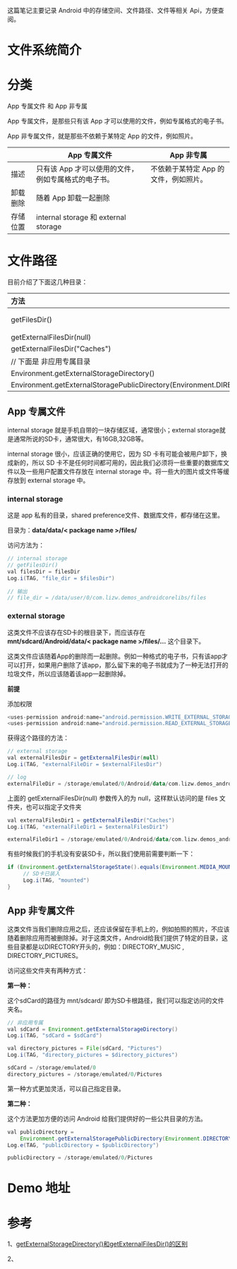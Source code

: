 这篇笔记主要记录 Android 中的存储空间、文件路径、文件等相关 Api，方便查阅。

# 文件系统简介



# 分类

App 专属文件 和 App 非专属

App 专属文件，是那些只有该 App 才可以使用的文件，例如专属格式的电子书。

App 非专属文件，就是那些不依赖于某特定 App 的文件，例如照片。

|          | App 专属文件                                        | App 非专属                            |
| -------- | --------------------------------------------------- | ------------------------------------- |
| 描述     | 只有该 App 才可以使用的文件，例如专属格式的电子书。 | 不依赖于某特定 App 的文件，例如照片。 |
| 卸载删除 | 随着 App 卸载一起删除                               |                                       |
| 存储位置 | internal storage 和 external storage                |                                       |





# 文件路径

目前介绍了下面这几种目录：

| 方法                                                         | 目录                                                         |
| :----------------------------------------------------------- | ------------------------------------------------------------ |
| getFilesDir()                                                | data/data/< package name >/files/，比如：/data/user/0/com.lizw.demos_androidcorelibs/files |
| getExternalFilesDir(null)                                    | /storage/emulated/0/Android/data/com.lizw.demos_androidcorelibs/files |
| getExternalFilesDir("Caches")                                | /storage/emulated/0/Android/data/com.lizw.demos_androidcorelibs/files/Caches |
| // 下面是 非应用专属目录                                     |                                                              |
| Environment.getExternalStorageDirectory()                    | /storage/emulated/0                                          |
| Environment.getExternalStoragePublicDirectory(Environment.DIRECTORY_PICTURES) | /storage/emulated/0/Pictures                                 |



## App 专属文件

internal storage 就是手机自带的一块存储区域，通常很小；external storage就是通常所说的SD卡，通常很大，有16GB,32GB等。

internal storage 很小，应该正确的使用它，因为 SD 卡有可能会被用户卸下，换成新的，所以 SD 卡不是任何时间都可用的，因此我们必须将一些重要的数据库文件以及一些用户配置文件存放在 internal storage 中。将一些大的图片或文件等缓存放到 external storage 中。

### internal storage

这是 app 私有的目录，shared preference文件、数据库文件，都存储在这里。

目录为：**data/data/< package name >/files/**

访问方法为：

```java
// internal storage
// getFilesDir()
val filesDir = filesDir
Log.i(TAG, "file_dir = $filesDir")
    
// 输出
// file_dir = /data/user/0/com.lizw.demos_androidcorelibs/files
```



### external storage

这类文件不应该存在SD卡的根目录下，而应该存在 **mnt/sdcard/Android/data/< package name >/files/…** 这个目录下。

这类文件应该随着App的删除而一起删除。例如一种格式的电子书，只有该app才可以打开，如果用户删除了该app，那么留下来的电子书就成为了一种无法打开的垃圾文件，所以应该随着该app一起删除掉。

**前提**

添加权限

```kotlin
<uses-permission android:name="android.permission.WRITE_EXTERNAL_STORAGE"/>
<uses-permission android:name="android.permission.READ_EXTERNAL_STORAGE"/>
```

获得这个路径的方法：

```java
// external storage
val externalFilesDir = getExternalFilesDir(null)
Log.i(TAG, "externalFileDir = $externalFilesDir")
```

```kotlin
// log
externalFileDir = /storage/emulated/0/Android/data/com.lizw.demos_androidcorelibs/files
```

上面的 getExternalFilesDir(null) 参数传入的为 null，这样默认访问的是 files 文件夹，也可以指定子文件夹

```java
val externalFilesDir1 = getExternalFilesDir("Caches")
Log.i(TAG, "externalFileDir1 = $externalFilesDir1")
```

```kotlin
externalFileDir1 = /storage/emulated/0/Android/data/com.lizw.demos_androidcorelibs/files/Caches
```

有些时候我们的手机没有安装SD卡，所以我们使用前需要判断一下：

```java
if (Environment.getExternalStorageState().equals(Environment.MEDIA_MOUNTED)) {
     // SD卡已装入
     Log.i(TAG, "mounted")
}
```



## App 非专属文件

这类文件当我们删除应用之后，还应该保留在手机上的，例如拍照的照片，不应该随着删除应用而被删除掉。对于这类文件，Android给我们提供了特定的目录，这些目录都是以DIRECTORY开头的，例如：DIRECTORY_MUSIC , DIRECTORY_PICTURES。

访问这些文件夹有两种方式：

**第一种：**

这个sdCard的路径为 mnt/sdcard/ 即为SD卡根路径，我们可以指定访问的文件夹名。

```java
// 非应用专属
val sdCard = Environment.getExternalStorageDirectory()
Log.i(TAG, "sdCard = $sdCard")

val directory_pictures = File(sdCard, "Pictures")
Log.i(TAG, "directory_pictures = $directory_pictures")
```

```kotlin
sdCard = /storage/emulated/0
directory_pictures = /storage/emulated/0/Pictures
```

第一种方式更加灵活，可以自己指定目录。

**第二种：**

这个方法更加方便的访问 Android 给我们提供好的一些公共目录的方法。

```java
val publicDirectory =
	Environment.getExternalStoragePublicDirectory(Environment.DIRECTORY_PICTURES)
Log.e(TAG, "publicDirectory = $publicDirectory")
```

```kotlin
publicDirectory = /storage/emulated/0/Pictures
```



# Demo 地址





# 参考

1、[getExternalStorageDirectory()和getExternalFilesDir()的区别](https://blog.csdn.net/suyimin2010/article/details/94969533)

2、